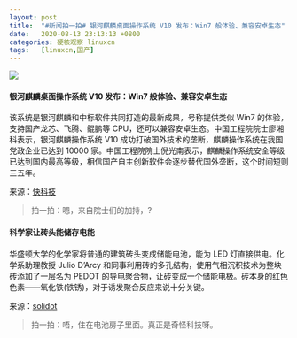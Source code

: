 ```yaml
---
layout: post
title:	"#新闻拍一拍# 银河麒麟桌面操作系统 V10 发布：Win7 般体验、兼容安卓生态"
date:	2020-08-13 23:13:13 +0800 
categories:	硬核观察 linuxcn 
tags:	[linuxcn,国产]
---
```



![](/Asserts/Images//attachment/album/202008/13/231117gtm9jsf6q6mivjmk.jpg)


#### 银河麒麟桌面操作系统 V10 发布：Win7 般体验、兼容安卓生态


该系统是银河麒麟和中标软件共同打造的最新成果，号称提供类似 Win7 的体验，支持国产龙芯、飞腾、鲲鹏等 CPU，还可以兼容安卓生态。中国工程院院士廖湘科表示，银河麒麟操作系统 V10 成功打破国外技术的垄断，麒麟操作系统在我国党政企业已达到 10000 家。中国工程院院士倪光南表示，麒麟操作系统安全等级已达到国内最高等级，相信国产自主创新软件会逐步替代国外垄断，这个时间短则三五年。


来源：[快科技](https://www.cnbeta.com/articles/tech/1015265.htm)



> 
> 拍一拍：嗯，来自院士们的加持，?
> 
> 
> 


#### 科学家让砖头能储存电能


华盛顿大学的化学家将普通的建筑砖头变成储能电池，能为 LED 灯直接供电。化学系助理教授 Julio D’Arcy 和同事利用砖的多孔结构，使用气相沉积技术为整块砖添加了一层名为 PEDOT 的导电聚合物，让砖变成一个储能电极。砖本身的红色色素——氧化铁(铁锈)，对于诱发聚合反应来说十分关键。


来源：[solidot](https://www.solidot.org/story?sid=65229)



> 
> 拍一拍：唔，住在电池房子里面。真正是奇怪科技呀。
> 
> 
>
